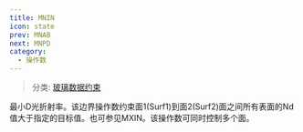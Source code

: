 ```yaml
---
title: MNIN
icon: state
prev: MNAB
next: MNPD
category:
  - 操作数
---
```


> 分类: [玻璃数据约束](/hb/operands/130/872/  "Zemax 操作数 玻璃数据约束")

最小D光折射率。该边界操作数约束面1(Surf1)到面2(Surf2)面之间所有表面的Nd值大于指定的目标值。也可参见MXIN。该操作数可同时控制多个面。